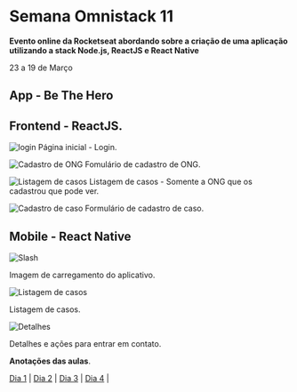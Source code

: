 # Semana Omnistack 11 
**Evento online da Rocketseat abordando sobre a criação de uma aplicação utilizando a stack Node.js, ReactJS e React Native**

23 a 19 de Março 

## App - Be The Hero

## Frontend - ReactJS.


![login](https://i.imgur.com/2oB9pdv.jpg?)
    Página inicial - Login.

![Cadastro de ONG](https://i.imgur.com/Fi4jRRa.jpg)
    Fomulário de cadastro de ONG.

![Listagem de casos](https://i.imgur.com/cFy4w4k.jpg)
Listagem de casos - Somente a ONG que os cadastrou que pode ver.

![Cadastro de caso](https://i.imgur.com/veu1DB8.jpg)
Formulário de cadastro de caso.

## Mobile - React Native

![Slash](https://i.imgur.com/IM8z50G.jpg)

Imagem de carregamento do aplicativo.

![Listagem de casos](https://i.imgur.com/GnitiVI.jpg)

Listagem de casos.

![Detalhes](https://i.imgur.com/DRuL5vd.jpg?h=500)

Detalhes e ações para entrar em contato.

**Anotações das aulas**.

[Dia 1](./anotacoes/dia1.md) | 
[Dia 2](./anotacoes/dia2.md) |
[Dia 3](./anotacoes/dia3.md) |
[Dia 4](./anotacoes/dia4.md) |
